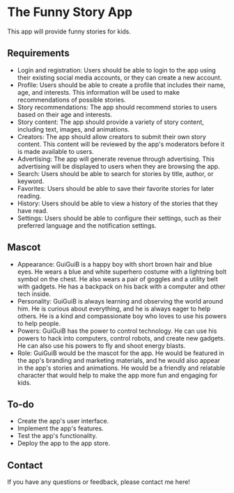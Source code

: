 # The Funny Story App

This app will provide funny stories for kids.

## Requirements

* Login and registration: Users should be able to login to the app using their existing social media accounts, or they can create a new account.
* Profile: Users should be able to create a profile that includes their name, age, and interests. This information will be used to make recommendations of possible stories.
* Story recommendations: The app should recommend stories to users based on their age and interests.
* Story content: The app should provide a variety of story content, including text, images, and animations.
* Creators: The app should allow creators to submit their own story content. This content will be reviewed by the app's moderators before it is made available to users.
* Advertising: The app will generate revenue through advertising. This advertising will be displayed to users when they are browsing the app.
* Search: Users should be able to search for stories by title, author, or keyword.
* Favorites: Users should be able to save their favorite stories for later reading.
* History: Users should be able to view a history of the stories that they have read.
* Settings: Users should be able to configure their settings, such as their preferred language and the notification settings.

## Mascot

* Appearance: GuiGuiB is a happy boy with short brown hair and blue eyes. He wears a blue and white superhero costume with a lightning bolt symbol on the chest. He also wears a pair of goggles and a utility belt with gadgets. He has a backpack on his back with a computer and other tech inside.
* Personality: GuiGuiB is always learning and observing the world around him. He is curious about everything, and he is always eager to help others. He is a kind and compassionate boy who loves to use his powers to help people.
* Powers: GuiGuiB has the power to control technology. He can use his powers to hack into computers, control robots, and create new gadgets. He can also use his powers to fly and shoot energy blasts.
* Role: GuiGuiB would be the mascot for the app. He would be featured in the app's branding and marketing materials, and he would also appear in the app's stories and animations. He would be a friendly and relatable character that would help to make the app more fun and engaging for kids.

## To-do

* Create the app's user interface.
* Implement the app's features.
* Test the app's functionality.
* Deploy the app to the app store.

## Contact

If you have any questions or feedback, please contact me here!
